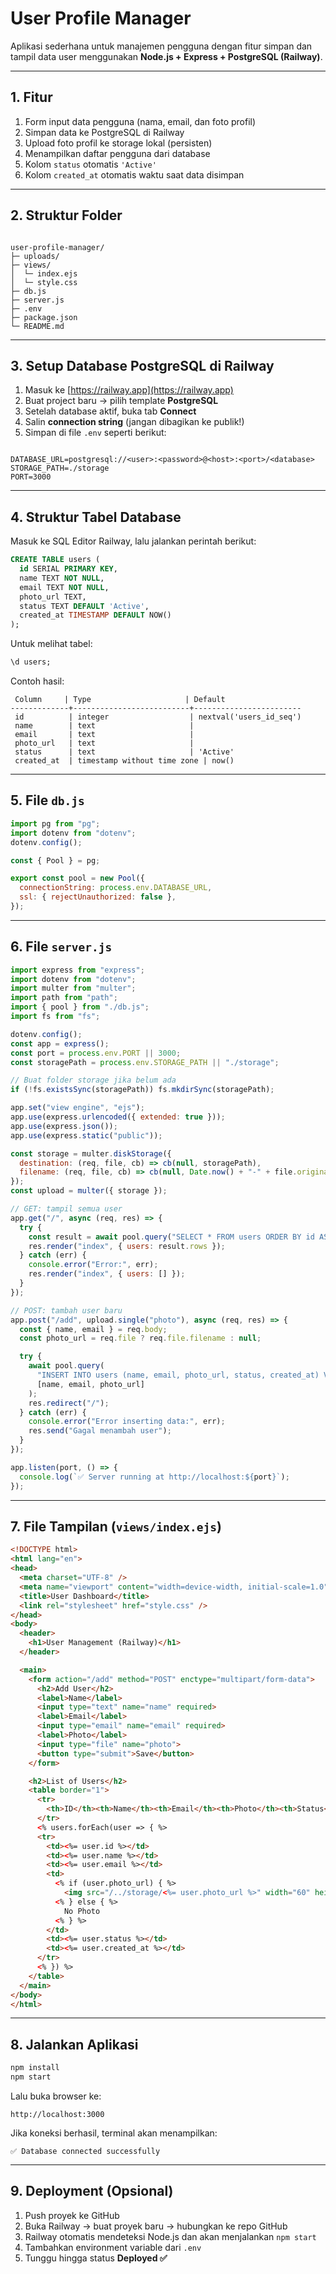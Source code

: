 # User Profile Manager  
Aplikasi sederhana untuk manajemen pengguna dengan fitur simpan dan tampil data user menggunakan **Node.js + Express + PostgreSQL (Railway)**.  

---
## 1. Fitur 

1. Form input data pengguna (nama, email, dan foto profil)
2. Simpan data ke PostgreSQL di Railway
3. Upload foto profil ke storage lokal (persisten)
4. Menampilkan daftar pengguna dari database
5. Kolom `status` otomatis `'Active'`
6. Kolom `created_at` otomatis waktu saat data disimpan
---

## 2. Struktur Folder 

```

user-profile-manager/
├─ uploads/
├─ views/
│  └─ index.ejs
│  └─ style.css
├─ db.js
├─ server.js
├─ .env
├─ package.json
└─ README.md

```

---

## 3. Setup Database PostgreSQL di Railway

1. Masuk ke [https://railway.app](https://railway.app)
2. Buat project baru → pilih template **PostgreSQL**
3. Setelah database aktif, buka tab **Connect**
4. Salin **connection string** (jangan dibagikan ke publik!)
5. Simpan di file `.env` seperti berikut:

```

DATABASE_URL=postgresql://<user>:<password>@<host>:<port>/<database>
STORAGE_PATH=./storage
PORT=3000

````

---

## 4. Struktur Tabel Database

Masuk ke SQL Editor Railway, lalu jalankan perintah berikut:

```sql
CREATE TABLE users (
  id SERIAL PRIMARY KEY,
  name TEXT NOT NULL,
  email TEXT NOT NULL,
  photo_url TEXT,
  status TEXT DEFAULT 'Active',
  created_at TIMESTAMP DEFAULT NOW()
);
````

Untuk melihat tabel:

```sql
\d users;
```

Contoh hasil:

```
 Column     | Type                     | Default
-------------+--------------------------+------------------------
 id          | integer                  | nextval('users_id_seq')
 name        | text                     |
 email       | text                     |
 photo_url   | text                     |
 status      | text                     | 'Active'
 created_at  | timestamp without time zone | now()
```

---
## 5. File `db.js`

```js
import pg from "pg";
import dotenv from "dotenv";
dotenv.config();

const { Pool } = pg;

export const pool = new Pool({
  connectionString: process.env.DATABASE_URL,
  ssl: { rejectUnauthorized: false },
});
```

---

## 6. File `server.js`

```js
import express from "express";
import dotenv from "dotenv";
import multer from "multer";
import path from "path";
import { pool } from "./db.js";
import fs from "fs";

dotenv.config();
const app = express();
const port = process.env.PORT || 3000;
const storagePath = process.env.STORAGE_PATH || "./storage";

// Buat folder storage jika belum ada
if (!fs.existsSync(storagePath)) fs.mkdirSync(storagePath);

app.set("view engine", "ejs");
app.use(express.urlencoded({ extended: true }));
app.use(express.json());
app.use(express.static("public"));

const storage = multer.diskStorage({
  destination: (req, file, cb) => cb(null, storagePath),
  filename: (req, file, cb) => cb(null, Date.now() + "-" + file.originalname),
});
const upload = multer({ storage });

// GET: tampil semua user
app.get("/", async (req, res) => {
  try {
    const result = await pool.query("SELECT * FROM users ORDER BY id ASC");
    res.render("index", { users: result.rows });
  } catch (err) {
    console.error("Error:", err);
    res.render("index", { users: [] });
  }
});

// POST: tambah user baru
app.post("/add", upload.single("photo"), async (req, res) => {
  const { name, email } = req.body;
  const photo_url = req.file ? req.file.filename : null;

  try {
    await pool.query(
      "INSERT INTO users (name, email, photo_url, status, created_at) VALUES ($1, $2, $3, 'Active', NOW())",
      [name, email, photo_url]
    );
    res.redirect("/");
  } catch (err) {
    console.error("Error inserting data:", err);
    res.send("Gagal menambah user");
  }
});

app.listen(port, () => {
  console.log(`✅ Server running at http://localhost:${port}`);
});
```

---

## 7. File Tampilan (`views/index.ejs`)

```html
<!DOCTYPE html>
<html lang="en">
<head>
  <meta charset="UTF-8" />
  <meta name="viewport" content="width=device-width, initial-scale=1.0" />
  <title>User Dashboard</title>
  <link rel="stylesheet" href="style.css" />
</head>
<body>
  <header>
    <h1>User Management (Railway)</h1>
  </header>

  <main>
    <form action="/add" method="POST" enctype="multipart/form-data">
      <h2>Add User</h2>
      <label>Name</label>
      <input type="text" name="name" required>
      <label>Email</label>
      <input type="email" name="email" required>
      <label>Photo</label>
      <input type="file" name="photo">
      <button type="submit">Save</button>
    </form>

    <h2>List of Users</h2>
    <table border="1">
      <tr>
        <th>ID</th><th>Name</th><th>Email</th><th>Photo</th><th>Status</th><th>Created</th>
      </tr>
      <% users.forEach(user => { %>
      <tr>
        <td><%= user.id %></td>
        <td><%= user.name %></td>
        <td><%= user.email %></td>
        <td>
          <% if (user.photo_url) { %>
            <img src="/../storage/<%= user.photo_url %>" width="60" height="60">
          <% } else { %>
            No Photo
          <% } %>
        </td>
        <td><%= user.status %></td>
        <td><%= user.created_at %></td>
      </tr>
      <% }) %>
    </table>
  </main>
</body>
</html>
```

---

## 8. Jalankan Aplikasi

```bash
npm install
npm start
```

Lalu buka browser ke:

```
http://localhost:3000
```

Jika koneksi berhasil, terminal akan menampilkan:

```
✅ Database connected successfully
```

---
## 9. Deployment (Opsional)

1. Push proyek ke GitHub
2. Buka Railway → buat proyek baru → hubungkan ke repo GitHub
3. Railway otomatis mendeteksi Node.js dan akan menjalankan `npm start`
4. Tambahkan environment variable dari `.env`
5. Tunggu hingga status **Deployed ✅**